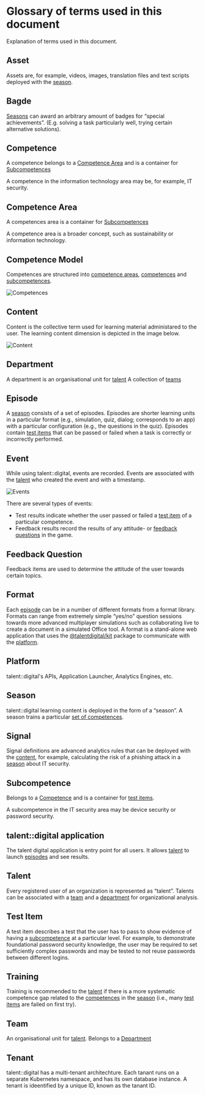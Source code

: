 # Glossary of terms used in this document

Explanation of terms used in this document.

## Asset

Assets are, for example, videos, images, translation files and text scripts deployed with the [season](#season).

## Bagde

[Seasons](#season) can award an arbitrary amount of badges for “special achievements”. (E.g. solving a task particularly well, trying certain alternative solutions).

## Competence

A competence belongs to a [Competence Area](#competence-area) and is a container for [Subcompetences](#subcompetence)

A competence in the information technology area may be, for example, IT security.

## Competence Area

A competences area is a container for [Subcompetences](#subcompetence)

A competence area is a broader concept, such as sustainability or information technology.

## Competence Model

Competences are structured into [competence areas](#competence-area), [competences](#competence) and [subcompetences](#subcompetence).

![Competences](/docs/assets/competences.drawio.svg)

## Content

Content is the collective term used for learning material administared to the user. The learning content dimension is depicted in the image below.

![Content](/docs/assets/content.drawio.svg)

## Department

A department is an organisational unit for [talent](#talent) A collection of [teams](#team)

## Episode

A [season](#season) consists of a set of episodes. Episodes are shorter learning units in a particular format (e.g., simulation, quiz, dialog; corresponds to an app) with a particular configuration (e.g., the questions in the quiz). Episodes contain [test items](#test-item) that can be passed or failed when a task is correctly or incorrectly performed.

## Event

While using talent::digital, events are recorded. Events are associated with the [talent](#talent) who created the event and with a timestamp.

![Events](/docs/assets/events.drawio.svg)

There are several types of events:

- Test results indicate whether the user passed or failed a [test item](#test-item) of a particular competence.
- Feedback results record the results of any attitude- or [feedback questions](#feedback-question) in the game.

## Feedback Question

Feedback items are used to determine the attitude of the user towards certain topics.

## Format

Each [episode](#episode) can be in a number of different formats from a format library. Formats can range from extremely simple “yes/no” question sessions towards more advanced multiplayer simulations such as collaborating live to create a document in a simulated Office tool. A format is a stand-alone web application that uses the [@talentdigital/kit](/packages/kit/) package to communicate with the [platform](#platform).

## Platform

talent::digital's APIs, Application Launcher, Analytics Engines, etc.

## Season

talent::digital learning content is deployed in the form of a “season”. A season trains a particular [set of competences](#competence-model).

## Signal

Signal definitions are advanced analytics rules that can be deployed with the [content](#content), for example, calculating the risk of a phishing attack in a [season](#season) about IT security.

## Subcompetence

Belongs to a [Competence](#competence) and is a container for [test items](#test-item).

A subcompetence in the IT security area may be device security or password security.

## talent::digital application

The talent digital application is entry point for all users. It allows [talent](#talent) to launch [episodes](#episode) and see results.

## Talent

Every registered user of an organization is represented as “talent”. Talents can be associated with a [team](#team) and a [department](#department) for organizational analysis.

## Test Item

A test item describes a test that the user has to pass to show evidence of having a [subcompetence](#subcompetence) at a particular level. For example, to demonstrate foundational password security knowledge, the user may be required to set sufficiently complex passwords and may be tested to not reuse passwords between different logins.

## Training

Training is recommended to the [talent](#talent) if there is a more systematic competence gap related to the [competences](#competence-model) in the [season](#season) (i.e., many [test items](#test-item) are failed on first try).

## Team

An organisational unit for [talent](#talent). Belongs to a [Department](#department)

## Tenant

talent::digital has a multi-tenant architechture. Each tanant runs on a separate Kubernetes namespace, and has its own database instance. A tenant is ideentified by a unique ID, known as the tanant ID.
